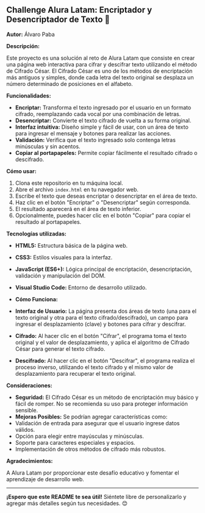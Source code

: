 ## Challenge Alura Latam: Encriptador y Desencriptador de Texto 🔑

**Autor:** Álvaro Paba

**Descripción:**

Este proyecto es una solución al reto de Alura Latam que consiste en crear una página web interactiva para cifrar y descifrar texto utilizando el método de Cifrado César. El Cifrado César es uno de los métodos de encriptación más antiguos y simples, donde cada letra del texto original se desplaza un número determinado de posiciones en el alfabeto.

**Funcionalidades:**

* **Encriptar:** Transforma el texto ingresado por el usuario en un formato cifrado, reemplazando cada vocal por una combinación de letras.
* **Desencriptar:** Convierte el texto cifrado de vuelta a su forma original.
* **Interfaz intuitiva:** Diseño simple y fácil de usar, con un área de texto para ingresar el mensaje y botones para realizar las acciones.
* **Validación:** Verifica que el texto ingresado solo contenga letras minúsculas y sin acentos.
* **Copiar al portapapeles:** Permite copiar fácilmente el resultado cifrado o descifrado.

**Cómo usar:**

1. Clona este repositorio en tu máquina local.
2. Abre el archivo `index.html` en tu navegador web.
3. Escribe el texto que deseas encriptar o desencriptar en el área de texto.
4. Haz clic en el botón "Encriptar" o "Desencriptar" según corresponda.
5. El resultado aparecerá en el área de texto inferior.
6. Opcionalmente, puedes hacer clic en el botón "Copiar" para copiar el resultado al portapapeles.

**Tecnologías utilizadas:**

* **HTML5:** Estructura básica de la página web.
* **CSS3:** Estilos visuales para la interfaz.
* **JavaScript (ES6+):** Lógica principal de encriptación, desencriptación, validación y manipulación del DOM.
* **Visual Studio Code:** Entorno de desarrollo utilizado.

* **Cómo Funciona:**

* **Interfaz de Usuario:** La página presenta dos áreas de texto (una para el texto original y otra para el texto cifrado/descifrado), un campo para ingresar el desplazamiento (clave) y botones para cifrar y descifrar.
* **Cifrado:** Al hacer clic en el botón "Cifrar", el programa toma el texto original y el valor de desplazamiento, y aplica el algoritmo de Cifrado César para generar el texto cifrado.
* **Descifrado:** Al hacer clic en el botón "Descifrar", el programa realiza el proceso inverso, utilizando el texto cifrado y el mismo valor de desplazamiento para recuperar el texto original.

**Consideraciones:**

* **Seguridad:** El Cifrado César es un método de encriptación muy básico y fácil de romper. No se recomienda su uso para proteger información sensible.
* **Mejoras Posibles:** Se podrían agregar características como:
* Validación de entrada para asegurar que el usuario ingrese datos válidos.
* Opción para elegir entre mayúsculas y minúsculas.
* Soporte para caracteres especiales y espacios.
* Implementación de otros métodos de cifrado más robustos.


**Agradecimientos:**

A Alura Latam por proporcionar este desafío educativo y fomentar el aprendizaje de desarrollo web.

---

**¡Espero que este README te sea útil!** Siéntete libre de personalizarlo y agregar más detalles según tus necesidades. 😊
